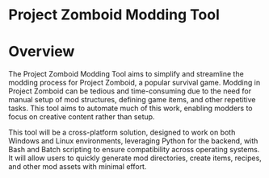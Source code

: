 # Project Zomboid Modding Tool

# Overview

The Project Zomboid Modding Tool aims to simplify and streamline the modding process for Project Zomboid, a popular survival game. Modding in Project Zomboid can be tedious and time-consuming due to the need for manual setup of mod structures, defining game items, and other repetitive tasks. This tool aims to automate much of this work, enabling modders to focus on creative content rather than setup.

This tool will be a cross-platform solution, designed to work on both Windows and Linux environments, leveraging Python for the backend, with Bash and Batch scripting to ensure compatibility across operating systems. It will allow users to quickly generate mod directories, create items, recipes, and other mod assets with minimal effort.
